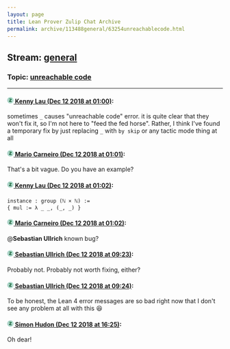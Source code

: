 ```yaml
---
layout: page
title: Lean Prover Zulip Chat Archive 
permalink: archive/113488general/63254unreachablecode.html
---
```


## Stream: [general](index.html)
### Topic: [unreachable code](63254unreachablecode.html)

---

#### [![Click to go to Zulip](../../assets/img/zulip2.png) Kenny Lau (Dec 12 2018 at 01:00)](https://leanprover.zulipchat.com/#narrow/stream/113488-general/topic/unreachable%20code/near/151491054):
sometimes `_` causes "unreachable code" error. it is quite clear that they won't fix it, so I'm not here to "feed the fed horse". Rather, I think I've found a temporary fix by just replacing `_` with `by skip` or any tactic mode thing at all

#### [![Click to go to Zulip](../../assets/img/zulip2.png) Mario Carneiro (Dec 12 2018 at 01:01)](https://leanprover.zulipchat.com/#narrow/stream/113488-general/topic/unreachable%20code/near/151491085):
That's a bit vague. Do you have an example?

#### [![Click to go to Zulip](../../assets/img/zulip2.png) Kenny Lau (Dec 12 2018 at 01:02)](https://leanprover.zulipchat.com/#narrow/stream/113488-general/topic/unreachable%20code/near/151491158):
```lean
instance : group (ℕ × ℕ) :=
{ mul := λ _ _, (_, _) }
```

#### [![Click to go to Zulip](../../assets/img/zulip2.png) Mario Carneiro (Dec 12 2018 at 01:02)](https://leanprover.zulipchat.com/#narrow/stream/113488-general/topic/unreachable%20code/near/151491168):
@**Sebastian Ullrich** known bug?

#### [![Click to go to Zulip](../../assets/img/zulip2.png) Sebastian Ullrich (Dec 12 2018 at 09:23)](https://leanprover.zulipchat.com/#narrow/stream/113488-general/topic/unreachable%20code/near/151509950):
Probably not. Probably not worth fixing, either?

#### [![Click to go to Zulip](../../assets/img/zulip2.png) Sebastian Ullrich (Dec 12 2018 at 09:24)](https://leanprover.zulipchat.com/#narrow/stream/113488-general/topic/unreachable%20code/near/151510002):
To be honest, the Lean 4 error messages are so bad right now that I don't see any problem at all with this :laughing:

#### [![Click to go to Zulip](../../assets/img/zulip2.png) Simon Hudon (Dec 12 2018 at 16:25)](https://leanprover.zulipchat.com/#narrow/stream/113488-general/topic/unreachable%20code/near/151532124):
Oh dear!

